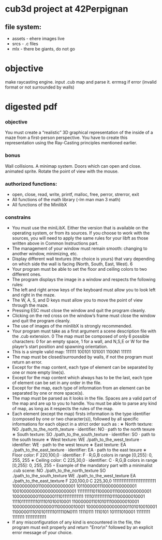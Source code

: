 # cub3d project at 42Perpignan

## file system:
- assets - ehere images live
- srcs - .c files
- mlx - there be giants, do not go

# objective
make raycasting engine. input .cub map and parse it. errmsg if error (invalid format or not surrounded by walls)

# digested pdf
### objective
You must create a “realistic” 3D graphical representation of the inside of a maze from a first-person perspective. You have to create this representation using the Ray-Casting principles mentioned earlier.
### bonus
Wall collisions.
A minimap system.
Doors which can open and close.
animated sprite.
Rotate the point of view with the mouse.
### authorized functions:
- open, close, read, write, printf, malloc, free, perror, strerror, exit
- All functions of the math library (-lm man man 3 math)
- All functions of the MinilibX
### constrains
- You must use the miniLibX. Either the version that is available on the operating
system, or from its sources. If you choose to work with the sources, you will
need to apply the same rules for your libft as those written above in Common
Instructions part.
- The management of your window must remain smooth: changing to another window, minimizing, etc.
- Display different wall textures (the choice is yours) that vary depending on which
side the wall is facing (North, South, East, West).
6
- Your program must be able to set the floor and ceiling colors to two different ones.
- The program displays the image in a window and respects the following rules:
- The left and right arrow keys of the keyboard must allow you to look left and right in the maze.
- The W, A, S, and D keys must allow you to move the point of view through the maze.
- Pressing ESC must close the window and quit the program cleanly.
- Clicking on the red cross on the window’s frame must close the window and quit the program cleanly.
- The use of images of the minilibX is strongly recommended.
- Your program must take as a first argument a scene description file with the .cub extension.
0 The map must be composed of only 6 possible characters: 0 for an empty space, 1 for a wall, and N,S,E or W for the player’s start position and spawning orientation.
- This is a simple valid map:
111111
100101
101001
1100N1
111111
- The map must be closed/surrounded by walls, if not the program must return an error.
- Except for the map content, each type of element can be separated by one or
more empty line(s).
- Except for the map content which always has to be the last, each type of
element can be set in any order in the file.
- Except for the map, each type of information from an element can be separated
by one or more space(s).
- The map must be parsed as it looks in the file. Spaces are a valid part of the
map and are up to you to handle. You must be able to parse any kind of map,
as long as it respects the rules of the map.
- Each element (except the map) firsts information is the type identifier (composed by one or two character(s)), followed by all specific informations for each
object in a strict order such as :
∗ North texture:
NO ./path_to_the_north_texture
· identifier: NO
· path to the north texure
∗ South texture:
SO ./path_to_the_south_texture
· identifier: SO
· path to the south texure
∗ West texture:
WE ./path_to_the_west_texture
· identifier: WE
· path to the west texure
∗ East texture:
EA ./path_to_the_east_texture
· identifier: EA
· path to the east texure
∗ Floor color:
F 220,100,0
· identifier: F
· R,G,B colors in range [0,255]: 0, 255, 255
∗ Ceiling color:
C 225,30,0
· identifier: C
· R,G,B colors in range [0,255]: 0, 255, 255
◦ Example of the mandatory part with a minimalist .cub scene:
NO ./path_to_the_north_texture
SO ./path_to_the_south_texture
WE ./path_to_the_west_texture
EA ./path_to_the_east_texture
F 220,100,0
C 225,30,0
1111111111111111111111111
1000000000110000000000001
1011000001110000000000001
1001000000000000000000001
111111111011000001110000000000001
100000000011000001110111111111111
11110111111111011100000010001
11110111111111011101010010001
11000000110101011100000010001
10000000000000001100000010001
10000000000000001101010010001
11000001110101011111011110N0111
11110111 1110101 101111010001
11111111 1111111 111111111111
- If any misconfiguration of any kind is encountered in the file, the program
must exit properly and return "Error\n" followed by an explicit error message
of your choice.
